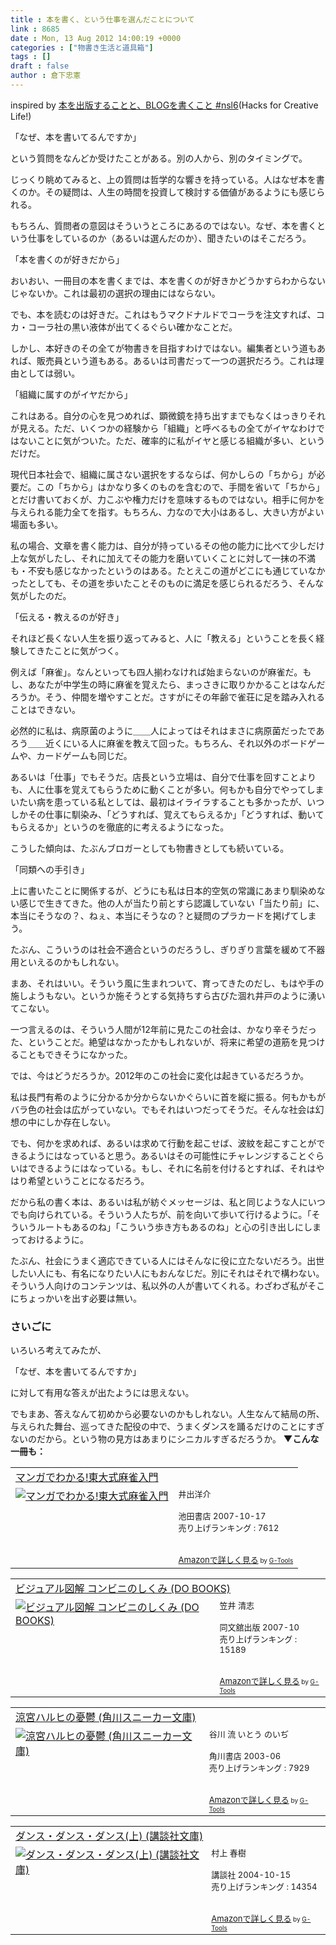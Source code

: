```yaml
---
title : 本を書く、という仕事を選んだことについて
link : 8685
date : Mon, 13 Aug 2012 14:00:19 +0000
categories : ["物書き生活と道具箱"]
tags : []
draft : false
author : 倉下忠憲
---
```


inspired by <a href="http://hacks.beck1240.com/?p=1950">本を出版することと、BLOGを書くこと #nsl6</a>(Hacks for Creative Life!)

「なぜ、本を書いてるんですか」

という質問をなんどか受けたことがある。別の人から、別のタイミングで。

じっくり眺めてみると、上の質問は哲学的な響きを持っている。人はなぜ本を書くのか。その疑問は、人生の時間を投資して検討する価値があるようにも感じられる。

もちろん、質問者の意図はそういうところにあるのではない。なぜ、本を書くという仕事をしているのか（あるいは選んだのか）、聞きたいのはそこだろう。

「本を書くのが好きだから」

おいおい、一冊目の本を書くまでは、本を書くのが好きかどうかすらわからないじゃないか。これは最初の選択の理由にはならない。

でも、本を読むのは好きだ。これはもうマクドナルドでコーラを注文すれば、コカ・コーラ社の黒い液体が出てくるぐらい確かなことだ。

しかし、本好きのその全てが物書きを目指すわけではない。編集者という道もあれば、販売員という道もある。あるいは司書だって一つの選択だろう。これは理由としては弱い。

「組織に属すのがイヤだから」

これはある。自分の心を見つめれば、顕微鏡を持ち出すまでもなくはっきりそれが見える。ただ、いくつかの経験から「組織」と呼べるもの全てがイヤなわけではないことに気がついた。ただ、確率的に私がイヤと感じる組織が多い、というだけだ。

現代日本社会で、組織に属さない選択をするならば、何かしらの「ちから」が必要だ。この「ちから」はかなり多くのものを含むので、手間を省いて「ちから」とだけ書いておくが、力こぶや権力だけを意味するものではない。相手に何かを与えられる能力全てを指す。もちろん、力なので大小はあるし、大きい方がよい場面も多い。

私の場合、文章を書く能力は、自分が持っているその他の能力に比べて少しだけ上な気がしたし、それに加えてその能力を磨いていくことに対して一抹の不満も・不安も感じなかったというのはある。たとえこの道がどこにも通じていなかったとしても、その道を歩いたことそのものに満足を感じられるだろう、そんな気がしたのだ。

「伝える・教えるのが好き」

それほど長くない人生を振り返ってみると、人に「教える」ということを長く経験してきたことに気がつく。

例えば「麻雀」。なんといっても四人揃わなければ始まらないのが麻雀だ。もし、あなたが中学生の時に麻雀を覚えたら、まっさきに取りかかることはなんだろうか。そう、仲間を増やすことだ。さすがにその年齢で雀荘に足を踏み入れることはできない。

必然的に私は、病原菌のように＿＿人によってはそれはまさに病原菌だったであろう＿＿近くにいる人に麻雀を教えて回った。もちろん、それ以外のボードゲームや、カードゲームも同じだ。

あるいは「仕事」でもそうだ。店長という立場は、自分で仕事を回すことよりも、人に仕事を覚えてもらうために動くことが多い。何もかも自分でやってしまいたい病を患っている私としては、最初はイライラすることも多かったが、いつしかその仕事に馴染み、「どうすれば、覚えてもらえるか」「どうすれば、動いてもらえるか」というのを徹底的に考えるようになった。

こうした傾向は、たぶんブロガーとしても物書きとしても続いている。

「同類への手引き」

上に書いたことに関係するが、どうにも私は日本的空気の常識にあまり馴染めない感じで生きてきた。他の人が当たり前とすら認識していない「当たり前」に、本当にそうなの？、ねぇ、本当にそうなの？と疑問のプラカードを掲げてしまう。

たぶん、こういうのは社会不適合というのだろうし、ぎりぎり言葉を緩めて不器用といえるのかもしれない。

まあ、それはいい。そういう風に生まれついて、育ってきたのだし、もはや手の施しようもない。というか施そうとする気持ちすら古びた涸れ井戸のように湧いてこない。

一つ言えるのは、そういう人間が12年前に見たこの社会は、かなり辛そうだった、ということだ。絶望はなかったかもしれないが、将来に希望の道筋を見つけることもできそうになかった。

では、今はどうだろうか。2012年のこの社会に変化は起きているだろうか。

私は長門有希のように分かるか分からないかぐらいに首を縦に振る。何もかもがバラ色の社会は広がっていない。でもそれはいつだってそうだ。そんな社会は幻想の中にしか存在しない。

でも、何かを求めれば、あるいは求めて行動を起こせば、波紋を起こすことができるようにはなっていると思う。あるいはその可能性にチャレンジすることぐらいはできるようにはなっている。もし、それに名前を付けるとすれば、それはやはり希望ということになるだろう。

だから私の書く本は、あるいは私が紡ぐメッセージは、私と同じような人にいつでも向けられている。そういう人たちが、前を向いて歩いて行けるように。「そういうルートもあるのね」「こういう歩き方もあるのね」と心の引き出しにしまっておけるように。

たぶん、社会にうまく適応できている人にはそんなに役に立たないだろう。出世したい人にも、有名になりたい人にもおんなじだ。別にそれはそれで構わない。そういう人向けのコンテンツは、私以外の人が書いてくれる。わざわざ私がそこにちょっかいを出す必要は無い。

<h3>さいごに</h3>
いろいろ考えてみたが、

「なぜ、本を書いてるんですか」

に対して有用な答えが出たようには思えない。

でもまあ、答えなんて初めから必要ないのかもしれない。人生なんて結局の所、与えられた舞台、巡ってきた配役の中で、うまくダンスを踊るだけのことにすぎないのだから。という物の見方はあまりにシニカルすぎるだろうか。
<strong>
▼こんな一冊も：</strong>

<table  border="0" cellpadding="5"><tr><td colspan="2"><a href="http://www.amazon.co.jp/%E3%83%9E%E3%83%B3%E3%82%AC%E3%81%A7%E3%82%8F%E3%81%8B%E3%82%8B-%E6%9D%B1%E5%A4%A7%E5%BC%8F%E9%BA%BB%E9%9B%80%E5%85%A5%E9%96%80-%E4%BA%95%E5%87%BA%E6%B4%8B%E4%BB%8B/dp/4262107337%3FSubscriptionId%3D15SMZCTB9V8NGR2TW082%26tag%3Drashita1000-22%26linkCode%3Dxm2%26camp%3D2025%26creative%3D165953%26creativeASIN%3D4262107337" target="_blank">マンガでわかる!東大式麻雀入門</a><img src="http://www.assoc-amazon.jp/e/ir?t=rashita1000-22&l=ur2&o=9" width="1" height="1" style="border: none;" alt="" /></td></tr><tr><td valign="top"><a href="http://www.amazon.co.jp/%E3%83%9E%E3%83%B3%E3%82%AC%E3%81%A7%E3%82%8F%E3%81%8B%E3%82%8B-%E6%9D%B1%E5%A4%A7%E5%BC%8F%E9%BA%BB%E9%9B%80%E5%85%A5%E9%96%80-%E4%BA%95%E5%87%BA%E6%B4%8B%E4%BB%8B/dp/4262107337%3FSubscriptionId%3D15SMZCTB9V8NGR2TW082%26tag%3Drashita1000-22%26linkCode%3Dxm2%26camp%3D2025%26creative%3D165953%26creativeASIN%3D4262107337" target="_blank"><img src="http://ecx.images-amazon.com/images/I/516dvFfU9sL._SL160_.jpg" border="0" alt="マンガでわかる!東大式麻雀入門" /></a></td><td valign="top"><font size="-1">井出洋介 <br /><br />池田書店  2007-10-17<br />売り上げランキング : 7612<br /><br /><br /><a href="http://www.amazon.co.jp/%E3%83%9E%E3%83%B3%E3%82%AC%E3%81%A7%E3%82%8F%E3%81%8B%E3%82%8B-%E6%9D%B1%E5%A4%A7%E5%BC%8F%E9%BA%BB%E9%9B%80%E5%85%A5%E9%96%80-%E4%BA%95%E5%87%BA%E6%B4%8B%E4%BB%8B/dp/4262107337%3FSubscriptionId%3D15SMZCTB9V8NGR2TW082%26tag%3Drashita1000-22%26linkCode%3Dxm2%26camp%3D2025%26creative%3D165953%26creativeASIN%3D4262107337" target="_blank">Amazonで詳しく見る</a></font><font size="-2"> by <a href="http://www.goodpic.com/mt/aws/index.html" >G-Tools</a></font></td></tr></table>

<table  border="0" cellpadding="5"><tr><td colspan="2"><a href="http://www.amazon.co.jp/%E3%83%93%E3%82%B8%E3%83%A5%E3%82%A2%E3%83%AB%E5%9B%B3%E8%A7%A3-%E3%82%B3%E3%83%B3%E3%83%93%E3%83%8B%E3%81%AE%E3%81%97%E3%81%8F%E3%81%BF-DO-BOOKS-%E7%AC%A0%E4%BA%95/dp/4495577018%3FSubscriptionId%3D15SMZCTB9V8NGR2TW082%26tag%3Drashita1000-22%26linkCode%3Dxm2%26camp%3D2025%26creative%3D165953%26creativeASIN%3D4495577018" target="_blank">ビジュアル図解 コンビニのしくみ (DO BOOKS)</a><img src="http://www.assoc-amazon.jp/e/ir?t=rashita1000-22&l=ur2&o=9" width="1" height="1" style="border: none;" alt="" /></td></tr><tr><td valign="top"><a href="http://www.amazon.co.jp/%E3%83%93%E3%82%B8%E3%83%A5%E3%82%A2%E3%83%AB%E5%9B%B3%E8%A7%A3-%E3%82%B3%E3%83%B3%E3%83%93%E3%83%8B%E3%81%AE%E3%81%97%E3%81%8F%E3%81%BF-DO-BOOKS-%E7%AC%A0%E4%BA%95/dp/4495577018%3FSubscriptionId%3D15SMZCTB9V8NGR2TW082%26tag%3Drashita1000-22%26linkCode%3Dxm2%26camp%3D2025%26creative%3D165953%26creativeASIN%3D4495577018" target="_blank"><img src="http://ecx.images-amazon.com/images/I/51bbk2vp5oL._SL160_.jpg" border="0" alt="ビジュアル図解 コンビニのしくみ (DO BOOKS)" /></a></td><td valign="top"><font size="-1">笠井 清志 <br /><br />同文舘出版  2007-10<br />売り上げランキング : 15189<br /><br /><br /><a href="http://www.amazon.co.jp/%E3%83%93%E3%82%B8%E3%83%A5%E3%82%A2%E3%83%AB%E5%9B%B3%E8%A7%A3-%E3%82%B3%E3%83%B3%E3%83%93%E3%83%8B%E3%81%AE%E3%81%97%E3%81%8F%E3%81%BF-DO-BOOKS-%E7%AC%A0%E4%BA%95/dp/4495577018%3FSubscriptionId%3D15SMZCTB9V8NGR2TW082%26tag%3Drashita1000-22%26linkCode%3Dxm2%26camp%3D2025%26creative%3D165953%26creativeASIN%3D4495577018" target="_blank">Amazonで詳しく見る</a></font><font size="-2"> by <a href="http://www.goodpic.com/mt/aws/index.html" >G-Tools</a></font></td></tr></table>

<table  border="0" cellpadding="5"><tr><td colspan="2"><a href="http://www.amazon.co.jp/%E6%B6%BC%E5%AE%AE%E3%83%8F%E3%83%AB%E3%83%92%E3%81%AE%E6%86%82%E9%AC%B1-%E8%A7%92%E5%B7%9D%E3%82%B9%E3%83%8B%E3%83%BC%E3%82%AB%E3%83%BC%E6%96%87%E5%BA%AB-%E8%B0%B7%E5%B7%9D-%E6%B5%81/dp/4044292019%3FSubscriptionId%3D15SMZCTB9V8NGR2TW082%26tag%3Drashita1000-22%26linkCode%3Dxm2%26camp%3D2025%26creative%3D165953%26creativeASIN%3D4044292019" target="_blank">涼宮ハルヒの憂鬱 (角川スニーカー文庫)</a><img src="http://www.assoc-amazon.jp/e/ir?t=rashita1000-22&l=ur2&o=9" width="1" height="1" style="border: none;" alt="" /></td></tr><tr><td valign="top"><a href="http://www.amazon.co.jp/%E6%B6%BC%E5%AE%AE%E3%83%8F%E3%83%AB%E3%83%92%E3%81%AE%E6%86%82%E9%AC%B1-%E8%A7%92%E5%B7%9D%E3%82%B9%E3%83%8B%E3%83%BC%E3%82%AB%E3%83%BC%E6%96%87%E5%BA%AB-%E8%B0%B7%E5%B7%9D-%E6%B5%81/dp/4044292019%3FSubscriptionId%3D15SMZCTB9V8NGR2TW082%26tag%3Drashita1000-22%26linkCode%3Dxm2%26camp%3D2025%26creative%3D165953%26creativeASIN%3D4044292019" target="_blank"><img src="http://ecx.images-amazon.com/images/I/51MEZAig6qL._SL160_.jpg" border="0" alt="涼宮ハルヒの憂鬱 (角川スニーカー文庫)" /></a></td><td valign="top"><font size="-1">谷川 流 いとう のいぢ <br /><br />角川書店  2003-06<br />売り上げランキング : 7929<br /><br /><br /><a href="http://www.amazon.co.jp/%E6%B6%BC%E5%AE%AE%E3%83%8F%E3%83%AB%E3%83%92%E3%81%AE%E6%86%82%E9%AC%B1-%E8%A7%92%E5%B7%9D%E3%82%B9%E3%83%8B%E3%83%BC%E3%82%AB%E3%83%BC%E6%96%87%E5%BA%AB-%E8%B0%B7%E5%B7%9D-%E6%B5%81/dp/4044292019%3FSubscriptionId%3D15SMZCTB9V8NGR2TW082%26tag%3Drashita1000-22%26linkCode%3Dxm2%26camp%3D2025%26creative%3D165953%26creativeASIN%3D4044292019" target="_blank">Amazonで詳しく見る</a></font><font size="-2"> by <a href="http://www.goodpic.com/mt/aws/index.html" >G-Tools</a></font></td></tr></table>

<table  border="0" cellpadding="5"><tr><td colspan="2"><a href="http://www.amazon.co.jp/%E3%83%80%E3%83%B3%E3%82%B9%E3%83%BB%E3%83%80%E3%83%B3%E3%82%B9%E3%83%BB%E3%83%80%E3%83%B3%E3%82%B9-%E4%B8%8A-%E8%AC%9B%E8%AB%87%E7%A4%BE%E6%96%87%E5%BA%AB-%E6%9D%91%E4%B8%8A-%E6%98%A5%E6%A8%B9/dp/4062749041%3FSubscriptionId%3D15SMZCTB9V8NGR2TW082%26tag%3Drashita1000-22%26linkCode%3Dxm2%26camp%3D2025%26creative%3D165953%26creativeASIN%3D4062749041" target="_blank">ダンス・ダンス・ダンス(上) (講談社文庫)</a><img src="http://www.assoc-amazon.jp/e/ir?t=rashita1000-22&l=ur2&o=9" width="1" height="1" style="border: none;" alt="" /></td></tr><tr><td valign="top"><a href="http://www.amazon.co.jp/%E3%83%80%E3%83%B3%E3%82%B9%E3%83%BB%E3%83%80%E3%83%B3%E3%82%B9%E3%83%BB%E3%83%80%E3%83%B3%E3%82%B9-%E4%B8%8A-%E8%AC%9B%E8%AB%87%E7%A4%BE%E6%96%87%E5%BA%AB-%E6%9D%91%E4%B8%8A-%E6%98%A5%E6%A8%B9/dp/4062749041%3FSubscriptionId%3D15SMZCTB9V8NGR2TW082%26tag%3Drashita1000-22%26linkCode%3Dxm2%26camp%3D2025%26creative%3D165953%26creativeASIN%3D4062749041" target="_blank"><img src="http://ecx.images-amazon.com/images/I/2146WGSMTPL._SL160_.jpg" border="0" alt="ダンス・ダンス・ダンス(上) (講談社文庫)" /></a></td><td valign="top"><font size="-1">村上 春樹 <br /><br />講談社  2004-10-15<br />売り上げランキング : 14354<br /><br /><br /><a href="http://www.amazon.co.jp/%E3%83%80%E3%83%B3%E3%82%B9%E3%83%BB%E3%83%80%E3%83%B3%E3%82%B9%E3%83%BB%E3%83%80%E3%83%B3%E3%82%B9-%E4%B8%8A-%E8%AC%9B%E8%AB%87%E7%A4%BE%E6%96%87%E5%BA%AB-%E6%9D%91%E4%B8%8A-%E6%98%A5%E6%A8%B9/dp/4062749041%3FSubscriptionId%3D15SMZCTB9V8NGR2TW082%26tag%3Drashita1000-22%26linkCode%3Dxm2%26camp%3D2025%26creative%3D165953%26creativeASIN%3D4062749041" target="_blank">Amazonで詳しく見る</a></font><font size="-2"> by <a href="http://www.goodpic.com/mt/aws/index.html" >G-Tools</a></font></td></tr></table>
